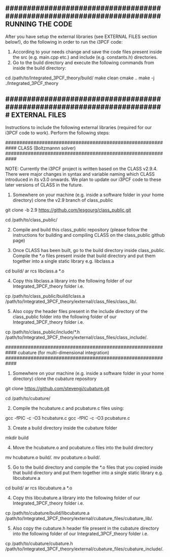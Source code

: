 ########################################################################
RUNNING THE CODE
----------------

After you have setup the external libraries (see EXTERNAL FILES section below!), do the following in order to run the i3PCF code:

1. According to your needs change and save the code files present inside the src (e.g. main.cpp etc.) and include (e.g. constants.h) directories.
2. Go to the build directory and execute the following commands from inside the build directory:

cd /path/to/Integrated_3PCF_theory/build/
make clean
cmake ..
make -j
./Integrated_3PCF_theory

#########################################################################
EXTERNAL FILES
-------------- 

Instructions to include the following external libraries (required for our i3PCF code to work). Perform the following steps:

############################################################
CLASS (Boltzmannn solver)
############################################################

NOTE: Currently the i3PCF project is written based on the CLASS v2.9.4. There were major changes in syntax and variable naming which CLASS introduced in its v3.0 onwards. We plan to update our i3PCF code to these later versions of CLASS in the future.

1. Somewhere on your machine (e.g. inside a software folder in your home directory) clone the v2.9 branch of class_public

git clone -b 2.9 https://github.com/lesgourg/class_public.git

cd /path/to/class_public/

2. Compile and build this class_public repository (please follow the instructions for building and compiling CLASS on the class_public github page)

3. Once CLASS has been built, go to the build directory inside class_public. Compile the *.o files present inside that build directory and put them together into a single static library e.g. libclass.a

cd build/
ar rcs libclass.a *.o 

4. Copy this libclass.a library into the following folder of our Integrated_3PCF_theory folder i.e.

cp /path/to/class_public/build/lclass.a /path/to/Integrated_3PCF_theory/external/class_files/class_lib/.

5. Also copy the header files present in the include directory of the class_public folder into the following folder of our Integrated_3PCF_theory folder i.e.

cp /path/to/class_public/include/*.h /path/to/Integrated_3PCF_theory/external/class_files/class_include/.


############################################################
cubature (for multi-dimensional integration)
############################################################

1. Somewhere on your machine (e.g. inside a software folder in your home directory) clone the cubature repository

git clone https://github.com/stevengj/cubature.git

cd /path/to/cubature/

2. Compile the hcubature.c and pcubature.c files using:

gcc -fPIC -c -O3 hcubature.c
gcc -fPIC -c -O3 pcubature.c

3. Create a build directory inside the cubature folder

mkdir build

4. Move the hcubature.o and pcubature.o files into the build directory

mv hcubature.o build/.
mv pcubature.o build/.

5. Go to the build directory and compile the *.o files that you copied inside that build directory and put them together into a single static library e.g. libcubature.a

cd build/
ar rcs libcubature.a *.o 

4. Copy this libcubature.a library into the following folder of our Integrated_3PCF_theory folder i.e.

cp /path/to/cubature/build/libcubature.a /path/to/Integrated_3PCF_theory/external/cubature_files/cubature_lib/.

5. Also copy the cubature.h header file present in the cubature directory into the following folder of our Integrated_3PCF_theory folder i.e.

cp /path/to/cubature/cubature.h /path/to/Integrated_3PCF_theory/external/cubature_files/cubature_include/.